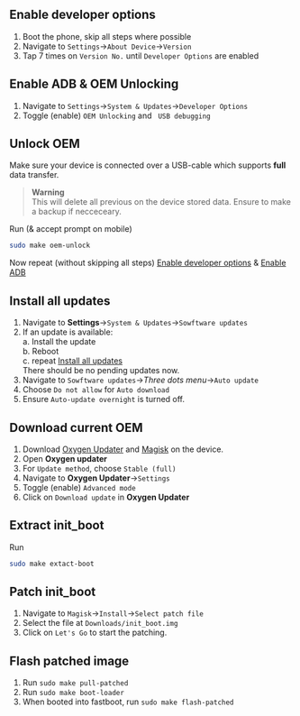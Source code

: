 ## Enable developer options

1. Boot the phone, skip all steps where possible
2. Navigate to `Settings`->`About Device`->`Version`
3. Tap 7 times on `Version No.` until `Developer Options` are enabled

## Enable ADB & OEM Unlocking
1. Navigate to `Settings`->`System & Updates`->`Developer Options`
2. Toggle (enable) `OEM Unlocking` and ` USB debugging`

## Unlock OEM
Make sure your device is connected over a USB-cable which supports **full** data transfer.

> **Warning** \
> This will delete all previous on the device stored data. Ensure to make a backup if necceceary.

Run (& accept prompt on mobile)
```bash
sudo make oem-unlock
```

Now repeat (without skipping all steps) [Enable developer options](#enable-developer-options) & [Enable ADB](#enable-adb--oem-unlocking)


## Install all updates
1. Navigate to **Settings**->`System & Updates`->`Sowftware updates`
2. If an update is available: \
    a. Install the update \
    b. Reboot \
    c. repeat [Install all updates](#install-all-updates) \
    There should be no pending updates now.
3. Navigate to `Sowftware updates`->*Three dots menu*->`Auto update`
4. Choose `Do not allow` for `Auto download`
5. Ensure `Auto-update overnight` is turned off.

## Download current OEM
1. Download [Oxygen Updater](https://play.google.com/store/apps/details?id=com.arjanvlek.oxygenupdater) and [Magisk](https://github.com/topjohnwu/Magisk/releases/latest) on the device.
2. Open **Oxygen updater**
3. For `Update method`, choose `Stable (full)`
4. Navigate to **Oxygen Updater**->`Settings`
5. Toggle (enable) `Advanced mode`
9. Click on `Download update` in **Oxygen Updater**

## Extract init_boot
Run
```bash
sudo make extact-boot
```

## Patch init_boot
1. Navigate to `Magisk`->`Install`->`Select patch file`
2. Select the file at `Downloads/init_boot.img`
3. Click on `Let's Go` to start the patching.

## Flash patched image
1. Run `sudo make pull-patched`
2. Run `sudo make boot-loader`
3. When booted into fastboot, run `sudo make flash-patched`
